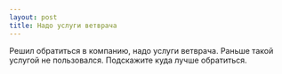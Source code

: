 ```yaml
---
layout: post 
title: Надо услуги ветврача 
--- 
```

Решил обратиться в компанию, надо услуги ветврача. Раньше такой услугой не пользовался. Подскажите куда лучше обратиться.